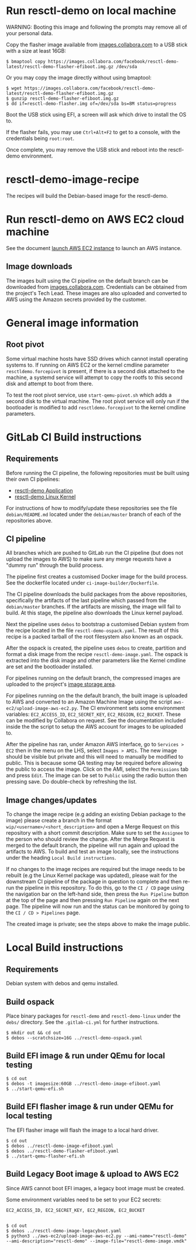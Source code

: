 # Run resctl-demo on local machine
WARNING: Booting this image and following the prompts may remove all of your personal data.

Copy the flasher image available from [images.collabora.com](https://images.collabora.com/facebook/)
to a USB stick with a size at least 16GB:

    $ bmaptool copy https://images.collabora.com/facebook/resctl-demo-latest/resctl-demo-flasher-efiboot.img.gz /dev/sda

Or you may copy the image directly without using bmaptool:

    $ wget https://images.collabora.com/facebook/resctl-demo-latest/resctl-demo-flasher-efiboot.img.gz
    $ gunzip resctl-demo-flasher-efiboot.img.gz
    $ dd if=resctl-demo-flasher.img of=/dev/sda bs=8M status=progress


Boot the USB stick using EFI, a screen will ask which drive to install the OS to.

If the flasher fails, you may use `Ctrl+Alt+F2` to get to a console, with the
credentials being `root:root`.

Once complete, you may remove the USB stick and reboot into the resctl-demo
environment.




# resctl-demo-image-recipe
The recipes will build the Debian-based image for the resctl-demo.

# Run resctl-demo on AWS EC2 cloud machine
See the document [launch AWS EC2 instance](docs/aws-ec2-create-instance/README.md)
to launch an AWS instance.


## Image downloads
The images built using the CI pipeline on the default branch can be downloaded
from [images.collabora.com](https://images.collabora.com/facebook/). Credentials
can be obtained from the project's Tech Lead. These images are also uploaded and
converted to AWS using the Amazon secrets provided by the customer.


# General image information

## Root pivot
Some virtual machine hosts have SSD drives which cannot install operating systems to.
If running on AWS EC2 or the kernel cmdline parameter `resctldemo.forcepivot` is present, if there is a second
disk attached to the machine, a systemd service will attempt to copy the rootfs to this
second disk and attempt to boot from there.

To test the root pivot service, use `start-qemu-pivot.sh` which adds a second disk to the virtual machine.
The root pivot service will only run if the bootloader is modified to add `resctldemo.forcepivot` to the kernel cmdline parameters.




# GitLab CI Build instructions

## Requirements

Before running the CI pipeline, the following repositories must be built using
their own CI pipelines:

 * [resctl-demo Application](https://gitlab.collabora.com/facebook/resctl-demo)
 * [resctl-demo Linux Kernel](https://gitlab.collabora.com/facebook/resctl-demo-linux)

For instructions of how to modify/update these repositories see the file `debian/README.md`
located under the `debian/master` branch of each of the repositories above.


## CI pipeline

All branches which are pushed to GitLab run the CI pipeline (but does not upload
the images to AWS) to make sure any merge requests have a "dummy run" through the
build process.

The pipeline first creates a customised Docker image for the build process. See
the dockerfile located under `ci-image-builder/Dockerfile`.

The CI pipeline downloads the build packages from the above repositories,
specifically the artifacts of the last pipeline which passed from the `debian/master`
branches. If the artifacts are missing, the image will fail to build. At this stage,
the pipeline also downloads the Linux kernel payload.

Next the pipeline uses `debos` to bootstrap a customised Debian system from the
recipe located in the file `resctl-demo-ospack.yaml`. The result of this recipe
is a packed tarball of the root filesystem also known as an ospack.

After the ospack is created, the pipeline uses `debos` to create, partition and
format a disk image from the recipe `resctl-demo-image.yaml`. The ospack is
extracted into the disk image and other parameters like the Kernel cmdline are
set and the bootloader installed.

For pipelines running on the default branch, the compressed images are uploaded
to the project's [image storage area](https://images.collabora.com/facebook/).

For pipelines running on the the default branch, the built image is uploaded
to AWS and converted to an Amazon Machine Image using the script `aws-ec2/upload-image-aws-ec2.py`.
The CI environment sets some environment variables: `EC2_ACCESS_ID`, `EC2_SECRET_KEY`,
`EC2_REGION`, `EC2_BUCKET`. These can be modified by Collabora on request.
See the documentation included inside the the script to setup the AWS account for
images to be uploaded to.

After the pipeline has ran, under Amazon AWS interface, go to `Services > EC2` then
in the menu on the LHS, select `Images > AMIs`. The new image should be visible but
private and this will need to manually be modified to public. This is because
some QA testing may be required before allowing the public to access the image.
Click on the AMI, select the `Permissions` tab and press `Edit`. The image can be
set to `Public` using the radio button then pressing save. Do double-check by
refreshing the list.


## Image changes/updates

To change the image recipe (e.g adding an existing Debian package to the image)
please create a branch in the format `wip/<username>/<short_description>` and open
a Merge Request on this repository with a short commit description. Make sure to
set the `Assignee` to the person who should review the change. After the Merge
Request is merged to the default branch, the pipeline will run again and upload
the artifacts to AWS. To build and test an image locally, see the instructions
under the heading `Local Build instructions`.

If no changes to the image recipes are required but the image needs to be rebuilt
(e.g the Linux Kernel package was updated), please wait for the downstream CI
pipeline of the package in question to complete and then re-run the pipeline in
this repository. To do this, go to the `CI / CD` page using the navigation bar on
the left-hand side, then press the `Run Pipeline` button at the top of the page
and then pressing `Run Pipeline` again on the next page. The pipeline will now
run and the status can be monitored by going to the `CI / CD > Pipelines` page.

The created image is private; see the steps above to make the image public.


# Local Build instructions

## Requirements
Debian system with debos and qemu installed.


## Build ospack

Place binary packages for `resctl-demo` and `resctl-demo-linux` under the `debs/` directory.
See the `.gitlab-ci.yml` for further instructions.

    $ mkdir out && cd out
    $ debos --scratchsize=16G ../resctl-demo-ospack.yaml


## Build EFI image & run under QEmu for local testing

    $ cd out
    $ debos -t imagesize:60GB ../resctl-demo-image-efiboot.yaml
    $ ../start-qemu-efi.sh


## Build EFI flasher image & run under QEMu for local testing

The EFI flasher image will flash the image to a local hard driver.

    $ cd out
    $ debos ../resctl-demo-image-efiboot.yaml
    $ debos ../resctl-demo-flasher-efiboot.yaml
    $ ../start-qemu-flasher-efi.sh


## Build Legacy Boot image & upload to AWS EC2

Since AWS cannot boot EFI images, a legacy boot image must be created.

Some environment variables need to be set to your EC2 secrets:

    EC2_ACCESS_ID, EC2_SECRET_KEY, EC2_REGION, EC2_BUCKET


    $ cd out
    $ debos ../resctl-demo-image-legacyboot.yaml
    $ python3 ../aws-ec2/upload-image-aws-ec2.py --ami-name="resctl-demo" --ami-description="resctl-demo" --image-file="resctl-demo-image.vmdk"

